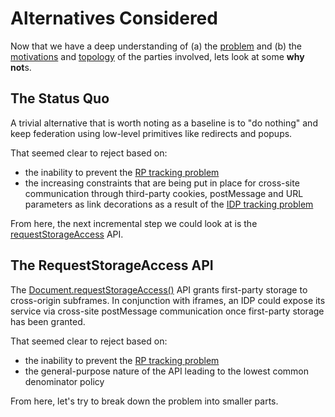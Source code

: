 # Alternatives Considered

Now that we have a deep understanding of (a) the [problem](README.md) and (b) the [motivations](privacy_threat_model.md) and [topology](activation.md) of the parties involved, lets look at some **why not**s.

## The Status Quo

A trivial alternative that is worth noting as a baseline is to "do nothing" and keep federation using low-level primitives like redirects and popups.

That seemed clear to reject based on:

- the inability to prevent the [RP tracking problem](#the-rp-tracking-problem)
- the increasing constraints that are being put in place for cross-site communication through third-party cookies, postMessage and URL parameters as link decorations as a result of the [IDP tracking problem](#the-idp-tracking-problem)

From here, the next incremental step we could look at is the [requestStorageAccess](https://developer.mozilla.org/en-US/docs/Web/API/Document/requestStorageAccess) API.

## The RequestStorageAccess API

The [Document.requestStorageAccess()](https://developer.mozilla.org/en-US/docs/Web/API/Document/requestStorageAccess) API grants first-party storage to cross-origin subframes. In conjunction with iframes, an IDP could expose its service via cross-site postMessage communication once first-party storage has been granted.

That seemed clear to reject based on:

- the inability to prevent the [RP tracking problem](#the-rp-tracking-problem)
- the general-purpose nature of the API leading to the lowest common denominator policy

From here, let's try to break down the problem into smaller parts.
